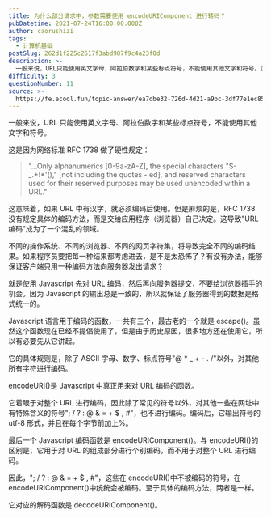 ```yaml
---
title: 为什么部分请求中，参数需要使用 encodeURIComponent 进行转码？
pubDatetime: 2021-07-24T16:00:00.000Z
author: caorushizi
tags:
  - 计算机基础
postSlug: 262d1f225c2617f3abd987f9c4a23f0d
description: >-
  一般来说，URL只能使用英文字母、阿拉伯数字和某些标点符号，不能使用其他文字和符号。这是因为网络标准RFC1738做了硬性规定：>"...Onlyalphanumerics\[0-9a-zA-Z\],
difficulty: 3
questionNumber: 11
source: >-
  https://fe.ecool.fun/topic-answer/ea7dbe32-726d-4d21-a9bc-3df77e1ec853?orderBy=updateTime&order=desc&tagId=30
---
```


一般来说，URL 只能使用英文字母、阿拉伯数字和某些标点符号，不能使用其他文字和符号。

这是因为网络标准 RFC 1738 做了硬性规定：

> "...Only alphanumerics \[0-9a-zA-Z\], the special characters "$-\_.+!\*'()," \[not including the quotes - ed\], and reserved characters used for their reserved purposes may be used unencoded within a URL."

这意味着，如果 URL 中有汉字，就必须编码后使用。但是麻烦的是，RFC 1738 没有规定具体的编码方法，而是交给应用程序（浏览器）自己决定。这导致"URL 编码"成为了一个混乱的领域。

不同的操作系统、不同的浏览器、不同的网页字符集，将导致完全不同的编码结果。如果程序员要把每一种结果都考虑进去，是不是太恐怖了？有没有办法，能够保证客户端只用一种编码方法向服务器发出请求？

就是使用 Javascript 先对 URL 编码，然后再向服务器提交，不要给浏览器插手的机会。因为 Javascript 的输出总是一致的，所以就保证了服务器得到的数据是格式统一的。

Javascript 语言用于编码的函数，一共有三个，最古老的一个就是 escape()。虽然这个函数现在已经不提倡使用了，但是由于历史原因，很多地方还在使用它，所以有必要先从它讲起。

它的具体规则是，除了 ASCII 字母、数字、标点符号"@ \* \_ + - . /"以外，对其他所有字符进行编码。

encodeURI()是 Javascript 中真正用来对 URL 编码的函数。

它着眼于对整个 URL 进行编码，因此除了常见的符号以外，对其他一些在网址中有特殊含义的符号"; / ? : @ & = + $ , #"，也不进行编码。编码后，它输出符号的 utf-8 形式，并且在每个字节前加上%。

最后一个 Javascript 编码函数是 encodeURIComponent()。与 encodeURI()的区别是，它用于对 URL 的组成部分进行个别编码，而不用于对整个 URL 进行编码。

因此，"; / ? : @ & = + $ , #"，这些在 encodeURI()中不被编码的符号，在 encodeURIComponent()中统统会被编码。至于具体的编码方法，两者是一样。

它对应的解码函数是 decodeURIComponent()。
